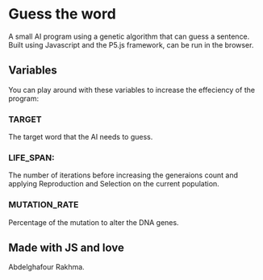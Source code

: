 # Guess the word
A small AI program using a genetic algorithm that can guess a sentence.
Built using Javascript and the P5.js framework, can be run in the browser.

## Variables
You can play around with these variables to increase the effeciency of the program:

### TARGET
The target word that the AI needs to guess.

### LIFE_SPAN:
The number of iterations before increasing the generaions count and applying Reproduction and Selection on the current population.

### MUTATION_RATE
Percentage of the mutation to alter the DNA genes.


## Made with JS and love
Abdelghafour Rakhma.
